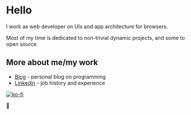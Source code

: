 # Hello 
I work as web developer on UIs and app architecture for browsers.

Most of my time is dedicated to non-trivial dynamic projects, and some to open source. 

## More about me/my work
 - [Blog](https://webup.org/blog) - personal blog on programming
 - [Linkedin](https://www.linkedin.com/in/moubi/) - job history and experience

[![ko-fi](https://ko-fi.com/img/githubbutton_sm.svg)](https://ko-fi.com/moubi)

👋
